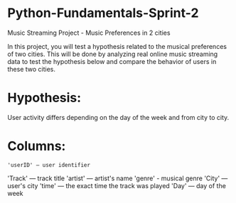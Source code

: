 # Python-Fundamentals-Sprint-2
Music Streaming Project - Music Preferences in 2 cities

In this project, you will test a hypothesis related to the musical preferences of two cities. This will be done by analyzing real online music streaming data to test the hypothesis below and compare the behavior of users in these two cities.

# **Hypothesis:**
User activity differs depending on the day of the week and from city to city.

# **Columns:**
	'userID' — user identifier
  'Track' — track title
	'artist' — artist's name
	'genre' - musical genre 
	'City' — user's city
	'time' — the exact time the track was played
	'Day' — day of the week
